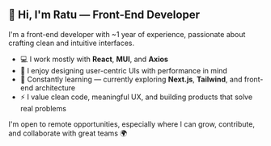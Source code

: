 ## 👋 Hi, I'm Ratu — Front-End Developer

I'm a front-end developer with ~1 year of experience, passionate about crafting clean and intuitive interfaces.

- 💻 I work mostly with **React**, **MUI**, and **Axios**
- 🎨 I enjoy designing user-centric UIs with performance in mind
- 🧠 Constantly learning — currently exploring **Next.js**, **Tailwind**, and front-end architecture
- ⚡ I value clean code, meaningful UX, and building products that solve real problems

I'm open to remote opportunities, especially where I can grow, contribute, and collaborate with great teams 🌍
